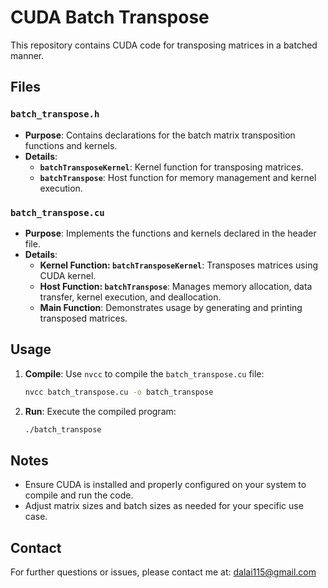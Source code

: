 # CUDA Batch Transpose

This repository contains CUDA code for transposing matrices in a batched manner.

## Files

### `batch_transpose.h`

- **Purpose**: Contains declarations for the batch matrix transposition functions and kernels.
- **Details**:
  - **`batchTransposeKernel`**: Kernel function for transposing matrices.
  - **`batchTranspose`**: Host function for memory management and kernel execution.

### `batch_transpose.cu`

- **Purpose**: Implements the functions and kernels declared in the header file.
- **Details**:
  - **Kernel Function: `batchTransposeKernel`**: Transposes matrices using CUDA kernel.
  - **Host Function: `batchTranspose`**: Manages memory allocation, data transfer, kernel execution, and deallocation.
  - **Main Function**: Demonstrates usage by generating and printing transposed matrices.

## Usage

1. **Compile**: Use `nvcc` to compile the `batch_transpose.cu` file:
    ```bash
    nvcc batch_transpose.cu -o batch_transpose
    ```

2. **Run**: Execute the compiled program:
    ```bash
    ./batch_transpose
    ```

## Notes

- Ensure CUDA is installed and properly configured on your system to compile and run the code.
- Adjust matrix sizes and batch sizes as needed for your specific use case.

## Contact

For further questions or issues, please contact me at: [dalai115@gmail.com](mailto:dalai115@gmail.com)

